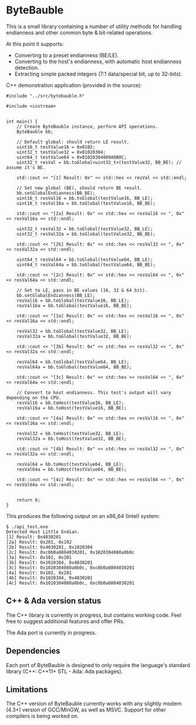 # ByteBauble #

This is a small library containing a number of utility methods for handling endianness and other common byte & bit-related operations.

At this point it supports:

* Converting to a preset endianness (BE/LE).
* Converting to the host's endianness, with automatic host endianness detection.
* Extracting simple packed integers (7:1 data/special bit, up to 32-bits).


C++ demonstration application (provided in the source):

	#include "../src/bytebauble.h"

	#include <iostream>


	int main() {
		// Create ByteBauble instance, perform API operations.
		ByteBauble bb;
		
		// Default global: should return LE result.
		uint16_t testValue16 = 0x0102;
		uint32_t testValue32 = 0x01020304;
		uint64_t testValue64 = 0x01020304080A0B0C;
		uint32_t resVal = bb.toGlobal<uint32_t>(testValue32, BB_BE); // assume it's BE.
		
		std::cout << "[1] Result: 0x" << std::hex << resVal << std::endl;
		
		// Set new global (BE), should return BE result.
		bb.setGlobalEndianness(BB_BE);
		uint16_t resVal16 = bb.toGlobal(testValue16, BB_LE);
		uint16_t resVal16a = bb.toGlobal(testValue16, BB_BE);
		
		std::cout << "[2a] Result: 0x" << std::hex << resVal16 << ", 0x" << resVal16a << std::endl;
		
		uint32_t resVal32 = bb.toGlobal(testValue32, BB_LE);
		uint32_t resVal32a = bb.toGlobal(testValue32, BB_BE);
		
		std::cout << "[2b] Result: 0x" << std::hex << resVal32 << ", 0x" << resVal32a << std::endl;
		
		uint64_t resVal64 = bb.toGlobal(testValue64, BB_LE);
		uint64_t resVal64a = bb.toGlobal(testValue64, BB_BE);
		
		std::cout << "[2c] Result: 0x" << std::hex << resVal64 << ", 0x" << resVal64a << std::endl;
		
		// Set to LE, pass in BE values (16, 32 & 64 bit).
		bb.setGlobalEndianness(BB_LE);
		resVal16 = bb.toGlobal(testValue16, BB_LE);
		resVal16a = bb.toGlobal(testValue16, BB_BE);
		
		std::cout << "[3a] Result: 0x" << std::hex << resVal16 << ", 0x" << resVal16a << std::endl;
		
		resVal32 = bb.toGlobal(testValue32, BB_LE);
		resVal32a = bb.toGlobal(testValue32, BB_BE);
		
		std::cout << "[3b] Result: 0x" << std::hex << resVal32 << ", 0x" << resVal32a << std::endl;
		
		resVal64 = bb.toGlobal(testValue64, BB_LE);
		resVal64a = bb.toGlobal(testValue64, BB_BE);
		
		std::cout << "[3c] Result: 0x" << std::hex << resVal64 << ", 0x" << resVal64a << std::endl;
		
		// Convert to host endianness. This test's output will vary depending on the CPU.
		resVal16 = bb.toHost(testValue16, BB_LE);
		resVal16a = bb.toHost(testValue16, BB_BE);
		
		std::cout << "[4a] Result: 0x" << std::hex << resVal16 << ", 0x" << resVal16a << std::endl;
		
		resVal32 = bb.toHost(testValue32, BB_LE);
		resVal32a = bb.toHost(testValue32, BB_BE);
		
		std::cout << "[4b] Result: 0x" << std::hex << resVal32 << ", 0x" << resVal32a << std::endl;
		
		resVal64 = bb.toHost(testValue64, BB_LE);
		resVal64a = bb.toHost(testValue64, BB_BE);
		
		std::cout << "[4c] Result: 0x" << std::hex << resVal64 << ", 0x" << resVal64a << std::endl;
		
		
		return 0;
	}

This produces the following output on an x86_64 (Intel) system:


	$ ./api_test.exe
	Detected Host Little Endian.
	[1] Result: 0x4030201
	[2a] Result: 0x201, 0x102
	[2b] Result: 0x4030201, 0x1020304
	[2c] Result: 0xc0b0a0804030201, 0x1020304080a0b0c
	[3a] Result: 0x102, 0x201
	[3b] Result: 0x1020304, 0x4030201
	[3c] Result: 0x1020304080a0b0c, 0xc0b0a0804030201
	[4a] Result: 0x102, 0x201
	[4b] Result: 0x1020304, 0x4030201
	[4c] Result: 0x1020304080a0b0c, 0xc0b0a0804030201



## C++ & Ada version status ##

The C++ library is currently in progress, but contains working code. Feel free to suggest additional features and offer PRs.

The Ada port is currently in progress.


## Dependencies ##

Each port of ByteBauble is designed to only require the language's standard library (C++: C++11+ STL - Ada: Ada packages). 

## Limitations ##

The C++ version of ByteBauble currently works with any slightly modern (4.3+) version of GCC/MinGW, as well as MSVC. Support for other compilers is being worked on.